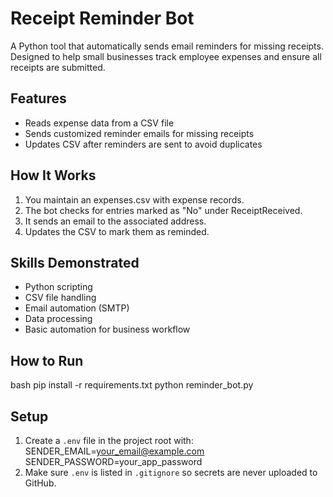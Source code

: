 # Receipt Reminder Bot

A Python tool that automatically sends email reminders for missing receipts.  
Designed to help small businesses track employee expenses and ensure all receipts are submitted.

## Features
- Reads expense data from a CSV file
- Sends customized reminder emails for missing receipts
- Updates CSV after reminders are sent to avoid duplicates

## How It Works
1. You maintain an expenses.csv with expense records.
2. The bot checks for entries marked as "No" under ReceiptReceived.
3. It sends an email to the associated address.
4. Updates the CSV to mark them as reminded.

## Skills Demonstrated
- Python scripting
- CSV file handling
- Email automation (SMTP)
- Data processing
- Basic automation for business workflow

## How to Run
bash
pip install -r requirements.txt
python reminder_bot.py
## Setup
1. Create a `.env` file in the project root with:
SENDER_EMAIL=your_email@example.com
SENDER_PASSWORD=your_app_password
2. Make sure `.env` is listed in `.gitignore` so secrets are never uploaded to GitHub.
